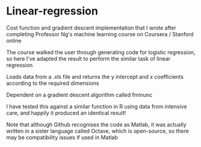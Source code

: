 # Linear-regression
Cost function and gradient descent implementation that I wrote after completing Professor Ng's machine learning course on Coursera / Stanford online

The course walked the user through generating code for logistic regression, so here I've adapted the result to perform the similar task of linear regression

Loads data from a .xls file and returns the y intercept and x coefficients according to the required dimensions

Dependent on a gradient descent algorithm called fminunc

I have tested this against a similar function in R using data from intensive care, and happily it produced an identical result!

Note that although Github recognises the code as Matlab, it was actually written in a sister language called Octave, which is open-source, so there may be compatibility issues if used in Matlab
